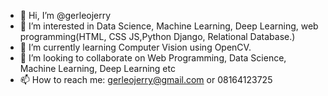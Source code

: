 - 👋 Hi, I’m @gerleojerry
- 👀 I’m interested in Data Science, Machine Learning, Deep Learning, web programming(HTML, CSS JS,Python Django, Relational Database.)
- 🌱 I’m currently learning Computer Vision using OpenCV.
- 💞️ I’m looking to collaborate on Web Programming, Data Science, Machine Learning, Deep Learning etc
- 📫 How to reach me: gerleojerry@gmail.com or 08164123725

<!---
gerleojerry/gerleojerry is a ✨ special ✨ repository because its `README.md` (this file) appears on your GitHub profile.
You can click the Preview link to take a look at your changes.
--->
